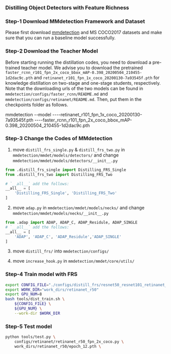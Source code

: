 ### Distilling Object Detectors with Feature Richness

### Step-1 Download MMdetection Framework and Dataset

Please first download [mmdetection](https://github.com/open-mmlab/mmdetection) and MS COCO2017 datasets and make sure that you can run a baseline model successfully.

### Step-2 Download the Teacher Model 

Before starting running the distillation codes, you need to download a pre-trained teacher model. We advise you to download the pretrained `faster_rcnn_r101_fpn_2x_coco_bbox_mAP-0.398_20200504_210455-1d2dac9c.pth` and `retinanet_r101_fpn_1x_coco_20200130-7a93545f.pth` for knowledge distillation on two-stage and one-stage students, respectively. Note that the downloading urls of the two models can be found in `mmdetection/configs/faster_rcnn/README.md` and `mmdetection/configs/retinanet/README.md`. Then, put them in the checkpoints folder as follows.

mmdetection
--model
----retinanet_r101_fpn_1x_coco_20200130-7a93545f.pth
----faster_rcnn_r101_fpn_2x_coco_bbox_mAP-0.398_20200504_210455-1d2dac9c.pth

### Step-3 Change the Codes of MMdetection

1. move `distill_frs_single.py` & `distill_frs_two.py` in `mmdetection/mmdet/models/detectors/` and change `mmdetection/mmdet/models/detectors/__init__.py`

```python
from .distill_frs_single import Distilling_FRS_Single
from .distill_frs_two import Distilling_FRS_Two

# `__all__` add the follows:
__all__ = [
    'Distilling_FRS_Single', 'Distilling_FRS_Two'
]
```

2. move `adap.py` in `mmdetection/mmdet/models/necks/` and change `mmdetection/mmdet/models/necks/__init__.py`

```python
from .adap import ADAP, ADAP_C, ADAP_Residule, ADAP_SINGLE
# `__all__` add the follows:
__all__ = [
    'ADAP', 'ADAP_C', 'ADAP_Residule','ADAP_SINGLE'
]
```

3. move `distill_frs/` into `mmdetection/configs/`

4. move `increase_hook.py` in `mmdetection/mmdet/core/utils/`

### Step-4 Train model with FRS 

```bash
export CONFIG_FILE="./configs/distill_frs/resnet50_resnet101_retinanet_frs.py"
export WORK_DIR="work_dirs/retinanet_r50"
export GPU_NUM=8
bash tools/dist_train.sh \
    ${CONFIG_FILE} \
    ${GPU_NUM} \
    --work-dir $WORK_DIR
```

### Step-5 Test model

```bash
python tools/test.py \
    configs/retinanet/retinanet_r50_fpn_2x_coco.py \
    work_dirs/retinanet_r50/epoch_12.pth \
```